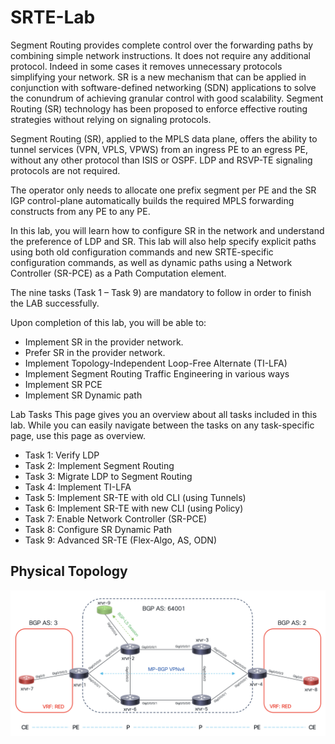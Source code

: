 # SRTE-Lab

Segment Routing provides complete control over the forwarding paths by combining simple network instructions. It does not require any additional protocol. Indeed in some cases it removes unnecessary protocols simplifying your network. SR is a new mechanism that can be applied in conjunction with software-defined networking (SDN) applications to solve the conundrum of achieving granular control with good scalability. Segment Routing (SR) technology has been proposed to enforce effective routing strategies without relying on signaling protocols.

Segment Routing (SR), applied to the MPLS data plane, offers the ability to tunnel services (VPN, VPLS, VPWS) from an ingress PE to an egress PE, without any other protocol than ISIS or OSPF. LDP and RSVP-TE signaling protocols are not required.

The operator only needs to allocate one prefix segment per PE and the SR IGP control-plane automatically builds the required MPLS forwarding constructs from any PE to any PE.

In this lab, you will learn how to configure SR in the network and understand the preference of LDP and SR. This lab will also help specify explicit paths using both old configuration commands and new SRTE-specific configuration commands, as well as dynamic paths using a Network Controller (SR-PCE) as a Path Computation element.

The nine tasks (Task 1 – Task 9) are mandatory to follow in order to finish the LAB successfully.


Upon completion of this lab, you will be able to:

* Implement SR in the provider network.<br>
* Prefer SR in the provider network.<br>
* Implement Topology-Independent Loop-Free Alternate (TI-LFA)<br>
* Implement Segment Routing Traffic Engineering in various ways<br>
* Implement SR PCE<br>
* Implement SR Dynamic path<br>

Lab Tasks
This page gives you an overview about all tasks included in this lab. While you can easily navigate between the tasks on any task-specific page, use this page as overview.

* Task 1: Verify LDP
* Task 2: Implement Segment Routing
* Task 3: Migrate LDP to Segment Routing
* Task 4: Implement TI-LFA
* Task 5: Implement SR-TE with old CLI (using Tunnels)
* Task 6: Implement SR-TE with new CLI (using Policy)
* Task 7: Enable Network Controller (SR-PCE)
* Task 8: Configure SR Dynamic Path
* Task 9: Advanced SR-TE (Flex-Algo, AS, ODN)

## Physical Topology
<img src="images/SRTE Lab.png" width="1200">
